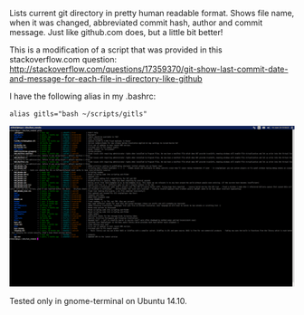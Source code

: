Lists current git directory in pretty human readable format.
Shows file name, when it was changed, abbreviated commit hash, author and commit message. Just like github.com does, but a little bit better!

This is a modification of a script that was provided in this stackoverflow.com question:
http://stackoverflow.com/questions/17359370/git-show-last-commit-date-and-message-for-each-file-in-directory-like-github

I have the following alias in my .bashrc:
```shell
alias gitls="bash ~/scripts/gitls"
```

![Pretty git ls-tree](/gitls.png?raw=true "Example output")

Tested only in gnome-terminal on Ubuntu 14.10.
